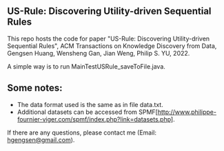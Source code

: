 ## US-Rule: Discovering Utility-driven Sequential Rules
This repo hosts the code for paper "US-Rule: Discovering Utility-driven Sequential Rules", ACM Transactions on Knowledge Discovery from Data, Gengsen Huang, Wensheng Gan, Jian Weng, Philip S. YU, 2022.

A simple way is to run MainTestUSRule_saveToFile.java.

**Some notes:**
--
- The data format used is the same as in file data.txt.
- Additional datasets can be accessed from SPMF[http://www.philippe-fournier-viger.com/spmf/index.php?link=datasets.php].

If there are any questions, please contact me (Email: hgengsen@gmail.com).
